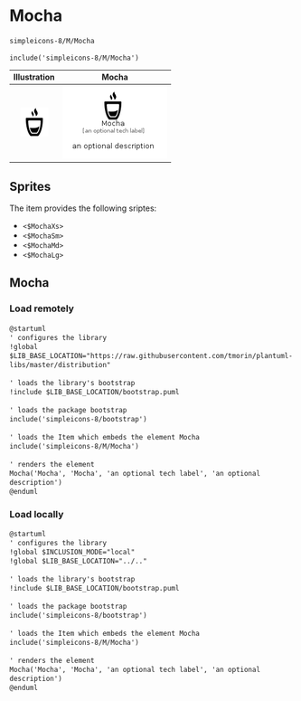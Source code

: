 # Mocha


```text
simpleicons-8/M/Mocha
```

```text
include('simpleicons-8/M/Mocha')
```



| Illustration | Mocha |
| :---: | :---: |
| ![illustration for Illustration](../../simpleicons-8/M/Mocha.png) | ![illustration for Mocha](../../simpleicons-8/M/Mocha.Local.png) |



## Sprites
The item provides the following sriptes:

- `<$MochaXs>`
- `<$MochaSm>`
- `<$MochaMd>`
- `<$MochaLg>`





## Mocha

### Load remotely
```plantuml
@startuml
' configures the library
!global $LIB_BASE_LOCATION="https://raw.githubusercontent.com/tmorin/plantuml-libs/master/distribution"

' loads the library's bootstrap
!include $LIB_BASE_LOCATION/bootstrap.puml

' loads the package bootstrap
include('simpleicons-8/bootstrap')

' loads the Item which embeds the element Mocha
include('simpleicons-8/M/Mocha')

' renders the element
Mocha('Mocha', 'Mocha', 'an optional tech label', 'an optional description')
@enduml
```

### Load locally
```plantuml
@startuml
' configures the library
!global $INCLUSION_MODE="local"
!global $LIB_BASE_LOCATION="../.."

' loads the library's bootstrap
!include $LIB_BASE_LOCATION/bootstrap.puml

' loads the package bootstrap
include('simpleicons-8/bootstrap')

' loads the Item which embeds the element Mocha
include('simpleicons-8/M/Mocha')

' renders the element
Mocha('Mocha', 'Mocha', 'an optional tech label', 'an optional description')
@enduml
```

